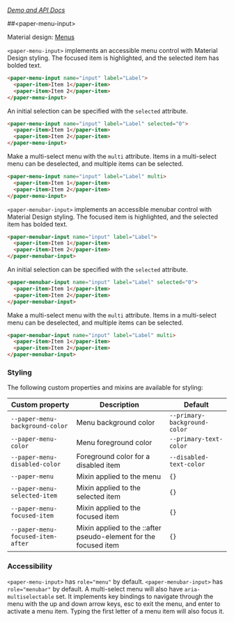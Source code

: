 _[Demo and API Docs](https://elements.polymer-project.org/elements/iron-menu-behavior)_


##&lt;paper-menu-input&gt;

Material design: [Menus](https://www.google.com/design/spec/components/menus.html)

`<paper-menu-input>` implements an accessible menu control with Material Design styling. The focused item
is highlighted, and the selected item has bolded text.

```html
<paper-menu-input name="input" label="Label">
  <paper-item>Item 1</paper-item>
  <paper-item>Item 2</paper-item>
</paper-menu-input>
```

An initial selection can be specified with the `selected` attribute.

```html
<paper-menu-input name="input" label="Label" selected="0">
  <paper-item>Item 1</paper-item>
  <paper-item>Item 2</paper-item>
</paper-menu-input>
```

Make a multi-select menu with the `multi` attribute. Items in a multi-select menu can be deselected,
and multiple items can be selected.

```html
<paper-menu-input name="input" label="Label" multi>
  <paper-item>Item 1</paper-item>
  <paper-item>Item 2</paper-item>
</paper-menu-input>
```

`<paper-menubar-input>` implements an accessible menubar control with Material Design styling. The focused item
is highlighted, and the selected item has bolded text.

```html
<paper-menubar-input name="input" label="Label">
  <paper-item>Item 1</paper-item>
  <paper-item>Item 2</paper-item>
</paper-menubar-input>
```

An initial selection can be specified with the `selected` attribute.

```html
<paper-menubar-input name="input" label="Label" selected="0">
  <paper-item>Item 1</paper-item>
  <paper-item>Item 2</paper-item>
</paper-menubar-input>
```

Make a multi-select menu with the `multi` attribute. Items in a multi-select menu can be deselected,
and multiple items can be selected.

```html
<paper-menubar-input name="input" label="Label" multi>
  <paper-item>Item 1</paper-item>
  <paper-item>Item 2</paper-item>
</paper-menubar-input>
```

### Styling

The following custom properties and mixins are available for styling:

| Custom property | Description | Default |
| --- | --- | --- |
| `--paper-menu-background-color` | Menu background color | `--primary-background-color` |
| `--paper-menu-color` | Menu foreground color | `--primary-text-color` |
| `--paper-menu-disabled-color` | Foreground color for a disabled item | `--disabled-text-color` |
| `--paper-menu` | Mixin applied to the menu | `{}` |
| `--paper-menu-selected-item` | Mixin applied to the selected item | `{}` |
| `--paper-menu-focused-item` | Mixin applied to the focused item | `{}` |
| `--paper-menu-focused-item-after` | Mixin applied to the ::after pseudo-element for the focused item | `{}` |

### Accessibility

`<paper-menu-input>` has `role="menu"` by default. `<paper-menubar-input>` has `role="menubar"` by default. A multi-select menu will also have
`aria-multiselectable` set. It implements key bindings to navigate through the menu with the up and
down arrow keys, esc to exit the menu, and enter to activate a menu item. Typing the first letter
of a menu item will also focus it.


